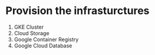 # Provision the infrasturctures 

1. GKE Cluster 
2. Cloud Storage 
3. Google Container Registry
4. Google Cloud Database

